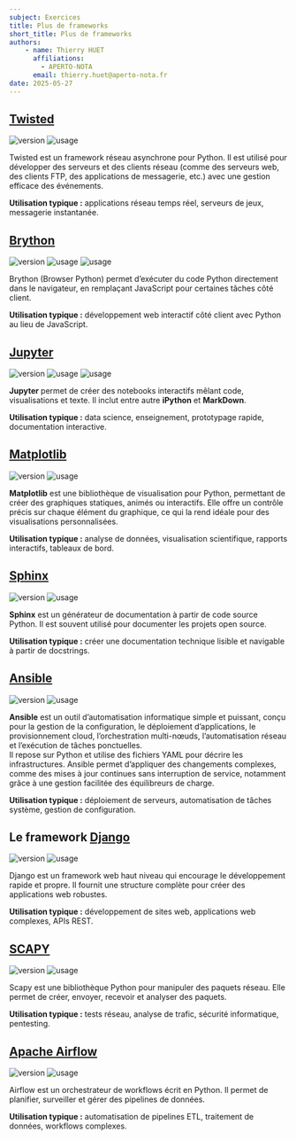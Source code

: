 ```yaml
---
subject: Exercices
title: Plus de frameworks
short_title: Plus de frameworks
authors: 
    - name: Thierry HUET
      affiliations: 
        - APERTO-NOTA
      email: thierry.huet@aperto-nota.fr
date: 2025-05-27
---
```


## **[Twisted](https://twisted.org/)** 

![version](https://img.shields.io/badge/version-24.11.0-green)
![usage](https://img.shields.io/badge/usage-Réseau-blue)

Twisted est un framework réseau asynchrone pour Python. Il est utilisé pour développer des serveurs et des clients réseau (comme des serveurs web, des clients FTP, des applications de messagerie, etc.) avec une gestion efficace des événements.

**Utilisation typique :** applications réseau temps réel, serveurs de jeux, messagerie instantanée.

## **[Brython](https://brython.info/)**

![version](https://img.shields.io/badge/version-3.13.1-green)
![usage](https://img.shields.io/badge/usage-Web-blue)
![usage](https://img.shields.io/badge/usage-Programmation-blue)


Brython (Browser Python) permet d’exécuter du code Python directement dans le navigateur, en remplaçant JavaScript pour certaines tâches côté client.

**Utilisation typique :** développement web interactif côté client avec Python au lieu de JavaScript.

## **[Jupyter](https://docs.jupyter.org/en/latest/)**

![version](https://img.shields.io/badge/version-7.4.3-green)
![usage](https://img.shields.io/badge/usage-Programmation-blue)
![usage](https://img.shields.io/badge/usage-Documentation-blue)

**Jupyter** permet de créer des notebooks interactifs mêlant code, visualisations et texte. Il inclut entre autre **iPython** et **MarkDown**.

**Utilisation typique :** data science, enseignement, prototypage rapide, documentation interactive.

## **[Matplotlib](https://matplotlib.org/)**

![version](https://img.shields.io/badge/version-7.4.3-green) 
![usage](https://img.shields.io/badge/usage-Graphiques-blue)

**Matplotlib** est une bibliothèque de visualisation pour Python, permettant de créer des graphiques statiques, animés ou interactifs. Elle offre un contrôle précis sur chaque élément du graphique, ce qui la rend idéale pour des visualisations personnalisées.

**Utilisation typique :** analyse de données, visualisation scientifique, rapports interactifs, tableaux de bord.

## **[Sphinx](https://www.sphinx-doc.org/en/master/index.html)**

![version](https://img.shields.io/badge/version-8.2.3-green)
![usage](https://img.shields.io/badge/usage-Documentation-blue)

**Sphinx** est un générateur de documentation à partir de code source Python. Il est souvent utilisé pour documenter les projets open source.

**Utilisation typique :** créer une documentation technique lisible et navigable à partir de docstrings.

## **[Ansible](https://docs.ansible.com/)**

![version](https://img.shields.io/badge/version-11-green)
![usage](https://img.shields.io/badge/usage-Automatisation-blue)

**Ansible** est un outil d’automatisation informatique simple et puissant, conçu pour la gestion de la configuration, le déploiement d’applications, le provisionnement cloud, l’orchestration multi-nœuds, l’automatisation réseau et l’exécution de tâches ponctuelles. \
Il repose sur Python et utilise des fichiers YAML pour décrire les infrastructures. Ansible permet d’appliquer des changements complexes, comme des mises à jour continues sans interruption de service, notamment grâce à une gestion facilitée des équilibreurs de charge.

**Utilisation typique :** déploiement de serveurs, automatisation de tâches système, gestion de configuration.

## **Le framework [Django](https://www.djangoproject.com/)**

![version](https://img.shields.io/badge/version-5.2.1-green)
![usage](https://img.shields.io/badge/usage-Web-blue)

Django est un framework web haut niveau qui encourage le développement rapide et propre. Il fournit une structure complète pour créer des applications web robustes.

**Utilisation typique :** développement de sites web, applications web complexes, APIs REST.

## **[SCAPY](https://scapy.net/)**

![version](https://img.shields.io/badge/version-2.6.1-green)
![usage](https://img.shields.io/badge/usage-Réseau-blue)

Scapy est une bibliothèque Python pour manipuler des paquets réseau. Elle permet de créer, envoyer, recevoir et analyser des paquets.

**Utilisation typique :** tests réseau, analyse de trafic, sécurité informatique, pentesting.


## **[Apache Airflow](https://airflow.apache.org/)**

![version](https://img.shields.io/badge/version-3.0.1-green)
![usage](https://img.shields.io/badge/usage-Automatisation-blue)

Airflow est un orchestrateur de workflows écrit en Python. Il permet de planifier, surveiller et gérer des pipelines de données.

**Utilisation typique :** automatisation de pipelines ETL, traitement de données, workflows complexes.